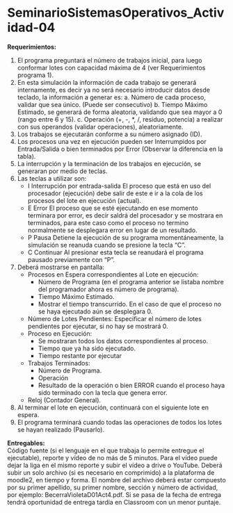 # SeminarioSistemasOperativos_Actividad-04
**Requerimientos:**<br>
1. El programa preguntará el número de trabajos inicial, para luego conformar lotes con capacidad máxima de 4 (ver Requerimientos programa 1).
2. En esta simulación la información de cada trabajo se generará internamente, es decir ya no será necesario introducir datos desde teclado, la información a generar es:
a. Número de cada proceso, validar que sea único. (Puede ser consecutivo)
b. Tiempo Máximo Estimado, se generará de forma aleatoria, validando que sea mayor a 0 (rango entre 6 y 15).
c. Operación (+, -, *, /, residuo, potencia) a realizar con sus operandos (validar operaciones), aleatoriamente.
3. Los trabajos se ejecutarán conforme a su número asignado (ID).
4. Los procesos una vez en ejecución pueden ser Interrumpidos por Entrada/Salida o bien terminados por Error (Observar la diferencia en la tabla).
5. La interrupción y la terminación de los trabajos en ejecución, se generaran por medio de teclas.
6. Las teclas a utilizar son:
   - I Interrupción por entrada-salida El proceso que está en uso del procesador (ejecución) debe salir de este e ir a la cola de los procesos del lote en ejecución (actual).
   - E Error El proceso que se esté ejecutando en ese momento terminara por error, es decir saldrá del procesador y se mostrara en terminados, para este caso como el proceso no termino normalmente se desplegara error en lugar de un resultado.
   - P Pausa Detiene la ejecución de su programa momentáneamente, la simulación se reanuda cuando se presione la tecla “C”.
   - C Continuar Al presionar esta tecla se reanudará el programa pausado previamente con “P”.
7. Deberá mostrarse en pantalla:
    - Procesos en Espera correspondientes al Lote en ejecución:
      - Número de Programa (en el programa anterior se listaba nombre del programador ahora es número de programa).
      - Tiempo Máximo Estimado.
      - Mostrar el tiempo transcurrido. En el caso de que el proceso no se haya ejecutado aún se desplegara 0.
    - Número de Lotes Pendientes: Especificar el número de lotes pendientes por ejecutar, si no hay se mostrará 0.
    - Proceso en Ejecución:
      - Se mostraran todos los datos correspondientes al proceso.
      - Tiempo que ya ha sido ejecutado.
      - Tiempo restante por ejecutar
    - Trabajos Terminados:
      - Número de Programa.
      - Operación
      - Resultado de la operación o bien ERROR cuando el proceso haya sido terminado con la tecla que genera error.
    - Reloj (Contador General).
8. Al terminar el lote en ejecución, continuará con el siguiente lote en espera.
9. El programa terminará cuando todas las operaciones de todos los lotes se hayan realizado (Pausarlo).

**Entregables:**<br>
         Código fuente (si el lenguaje en el que trabaja lo permite entregue el ejecutable), reporte y vídeo de no más de 5 minutos. Para el vídeo puede dejar la liga en el mismo reporte y subir el vídeo a drive o YouTube. Deberá subir un solo archivo (si es necesario en comprimido) a la plataforma de moodle2, en tiempo y forma. El nombre del archivo deberá estar compuesto por su primer apellido, su primer nombre, sección y número de actividad, por ejemplo: BecerraVioletaD01Act4.pdf. Si se pasa de la fecha de entrega tendrá oportunidad de entrega tardía en Classroom con un menor puntaje.
